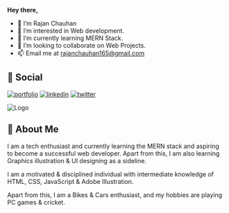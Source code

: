 **Hey there,**
- 👋 I’m Rajan Chauhan
- 👀 I’m interested in Web development.
- 🌱 I’m currently learning MERN Stack.
- 💞️ I’m looking to collaborate on Web Projects.
- 📫 Email me at rajanchauhan165@gmail.com


## 🔗 Social
[![portfolio](https://img.shields.io/badge/Facebook-1877F2?style=for-the-badge&logo=facebook&logoColor=white)](https://www.facebook.com/dw7070)
[![linkedin](https://img.shields.io/badge/linkedin-0A66C2?style=for-the-badge&logo=linkedin&logoColor=white)](https://www.linkedin.com/in/rc70/)
[![twitter](https://img.shields.io/badge/Instagram-E4405F?style=for-the-badge&logo=instagram&logoColor=white)](https://www.instagram.com/rajan_chauhan__/)


![Logo](https://jusmarktech.com/public/a/images/pages/web_development.gif)


## 🚀 About Me
I am a tech enthusiast and currently learning the MERN stack and aspiring to become a successful web developer. Apart from this, I am also learning Graphics illustration & UI designing as a sideline.

I am a motivated & disciplined individual with intermediate knowledge of HTML, CSS, JavaScript & Adobe Illustration.

Apart from this, I am a Bikes & Cars enthusiast, and my hobbies are playing PC games & cricket.


<!---
rajanchauhan165/rajanchauhan165 is a ✨ special ✨ repository because its `README.md` (this file) appears on your GitHub profile.
You can click the Preview link to take a look at your changes.
--->
